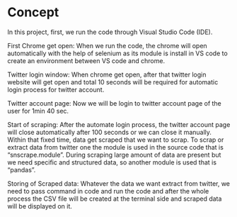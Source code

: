# Concept

In this project,
first, we run the code through Visual Studio Code (IDE).

First Chrome get open:
When we run the code, the chrome will open automatically with the help of selenium as its 
module is install in VS code to create an environment between VS code and chrome.

Twitter login window:
When chrome get open, after that twitter login website will get open and total 10 seconds will 
be required for automatic login process for twitter account.

Twitter account page:
Now we will be login to twitter account page of the user for 1min 40 sec.

Start of scraping:
After the automate login process, the twitter account page will close automatically after 100 
seconds or we can close it manually. Within that fixed time, data get scraped that we want to 
scrap. To scrap or extract data from twitter one the module is used in the source code that is 
“snscrape.module”. During scraping large amount of data are present but we need specific and 
structured data, so another module is used that is “pandas”.

Storing of Scraped data:
Whatever the data we want extract from twitter, we need to pass command in code and run the 
code and after the whole process the CSV file will be created at the terminal side and scraped 
data will be displayed on it.
